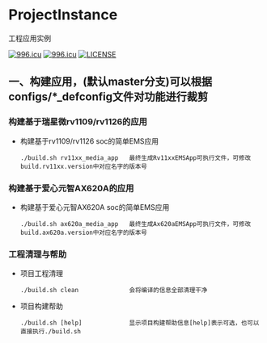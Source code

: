 # ProjectInstance
工程应用实例


<a href="https://996.icu"><img src="https://img.shields.io/badge/link-996.icu-red.svg" alt="996.icu" /></a>
[![996.icu](https://img.shields.io/badge/link-996.icu-red.svg)](https://996.icu)
[![LICENSE](https://img.shields.io/badge/license-Anti%20996-blue.svg)](https://github.com/996icu/996.ICU/blob/master/LICENSE)
## 一、构建应用，(默认master分支)可以根据configs/*_defconfig文件对功能进行裁剪

### 构建基于瑞星微rv1109/rv1126的应用
+ 构建基于rv1109/rv1126 soc的简单EMS应用
   ```shell
   ./build.sh rv11xx_media_app   最终生成Rv11xxEMSApp可执行文件，可修改build.rv11xx.version中对应名字的版本号
   ```
### 构建基于爱心元智AX620A的应用
+ 构建基于爱心元智AX620A soc的简单EMS应用
   ```shell
   ./build.sh ax620a_media_app   最终生成Ax620aEMSApp可执行文件，可修改build.ax620a.version中对应名字的版本号
   ```

### 工程清理与帮助
+ 项目工程清理
   ```shell
   ./build.sh clean              会将编译的信息全部清理干净
   ```
+ 项目构建帮助
   ```shell
   ./build.sh [help]             显示项目构建帮助信息[help]表示可选，也可以直接执行./build.sh
   ```
